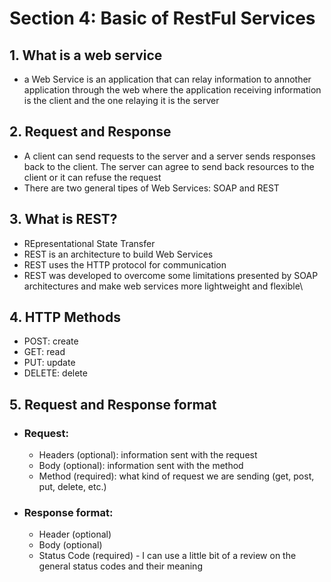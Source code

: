 # Section 4: Basic of RestFul Services
## 1. What is a web service
- a Web Service is an application that can relay information to annother application through the web where the application receiving information is the client and the one relaying it is the server 

## 2. Request and Response
- A client can send requests to the server and a server sends responses back to the client. The server can agree to send back resources to the client or it can refuse the request
- There are two general tipes of Web Services: SOAP and REST

## 3. What is REST?
- REpresentational State Transfer 
- REST is an architecture to build Web Services
- REST uses the HTTP protocol for communication
- REST was developed to overcome some limitations presented by SOAP architectures and make web services more lightweight and flexible\

## 4. HTTP Methods
- POST: create 
- GET: read
- PUT: update
- DELETE: delete

## 5. Request and Response format
- ### Request:
    - Headers (optional): information sent with the request 
    - Body (optional): information sent with the method
    - Method (required): what kind of request we are sending (get, post, put, delete, etc.)
- ### Response format:
    - Header (optional)
    - Body (optional)
    - Status Code (required) - I can use a little bit of a review on the general status codes and their meaning 